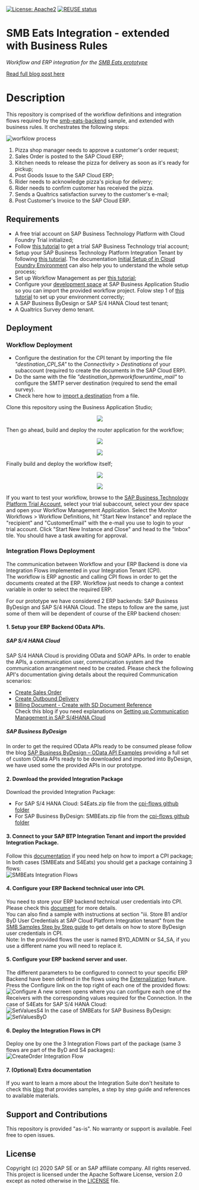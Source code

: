 [![License: Apache2](https://img.shields.io/badge/License-Apache2-green.svg)](https://opensource.org/licenses/Apache-2.0)
[![REUSE status](https://api.reuse.software/badge/github.com/sap-samples/smb-eats-integration)](https://api.reuse.software/info/github.com/sap-samples/smb-eats-integration)

# SMB Eats Integration - extended with Business Rules
*Workflow and ERP integration for the [SMB Eats prototype](https://github.com/SAP-samples/smb-eats-backend)*

[Read full blog post here](https://blogs.sap.com/2021/02/24/embedding-decisions-with-sap-business-rules-services/)

# Description
This repository is comprised of the workflow definitions and integration flows required by the [smb-eats-backend](https://github.com/SAP-samples/smb-eats-backend) sample, and extended with business rules. It orchestrates the following steps:

![worfklow process](https://blogs.sap.com/wp-content/uploads/2021/02/2021-02-23_12-33-19-1.jpg "Workflow process on the Business Application Studio")

1. Pizza shop manager needs to approve a customer's order request;
2. Sales Order is posted to the SAP Cloud ERP;
3. Kitchen needs to release the pizza for delivery as soon as it's ready for pickup;
4. Post Goods Issue to the SAP Cloud ERP;
5. Rider needs to acknowledge pizza's pickup for delivery;
6. Rider needs to confirm customer has received the pizza.
7. Sends a Qualtrics satisfaction survey to the customer's e-mail;
8. Post Customer's Invoice to the SAP Cloud ERP.

## Requirements
* A free trial account on SAP Business Technology Platform with Cloud Foundry Trial initialized;
* Follow [this tutorial](https://developers.sap.com/tutorials/cp-trial-quick-onboarding.html) to get a trial SAP Business Technology trial account;
* Setup your SAP Business Technology Platform Integration Tenant by following [this tutorial](https://developers.sap.com/tutorials/cp-starter-integration-cpi-onboard-subscribe.html). The documentation [Initial Setup of in Cloud Foundry Environment](https://help.sap.com/viewer/368c481cd6954bdfa5d0435479fd4eaf/Cloud/en-US/302b47b11e1749c3aa9478f4123fc216.html) can also help you to understand the whole setup process;
* Set up Workflow Management as per [this tutorial](https://developers.sap.com/tutorials/cp-starter-ibpm-employeeonboarding-1-setup.html);
* Configure your [development space](https://triallink.eu10.trial.applicationstudio.cloud.sap) at SAP Business Application Studio so you can import the provided workflow project. Folow step 1 of [this tutorial](https://developers.sap.com/tutorials/cp-workflow-2-create-module-cf.html) to set up your environment correctly;
* A SAP Business ByDesign or SAP S/4 HANA Cloud test tenant;
* A Qualtrics Survey demo tenant.

## Deployment

### Workflow Deployment
* Configure the destination for the CPI tenant by importing the file *"destination_CPI_SA"* to the *Connectivity > Destinations* of your subaccount (required to create the documents in the SAP Cloud ERP). 
* Do the same with the file *"destination_bpmworkflowruntime_mail"* to configure the SMTP server destination (required to send the email survey).
* Check here how to [import a destination](https://help.sap.com/viewer/cca91383641e40ffbe03bdc78f00f681/Cloud/en-US/91ee9db4737d43b798997ab93e7f3d6e.html) from a file.

Clone this repository using the Business Application Studio;
<p align="center">
  <img src="https://i.imgur.com/tfk5GNG.png">
</p>

Then go ahead, build and deploy the router application for the workflow;
<p align="center">
  <img src="https://i.imgur.com/yeBYHlp.png">
</p>
<p align="center">
  <img src="https://i.imgur.com/dMgTczy.png">
</p>

Finally build and deploy the workflow itself;
<p align="center">
  <img src="https://i.imgur.com/0egtyOb.png">
</p>
<p align="center">
  <img src="https://i.imgur.com/vwuSA3l.png">
</p>

If you want to test your workflow, browse to the [SAP Business Technology Platform Trial Account](https://account.hanatrial.ondemand.com), select your trial subaccount, select your dev space and open your Workflow Management Application. Select the Monitor Workflows > Workflow Definitions, hit "Start New Instance" and replace the "recipient" and "CustomerEmail" with the e-mail you use to login to your trial account. Click "Start New Instance and Close" and head to the "Inbox" tile. You should have a task awaiting for approval.

### Integration Flows Deployment
The communication between Workflow and your ERP Backend is done via Integration Flows implemented in your Integration Tenant (CPI).</br>
The workflow is ERP agnostic and calling CPI flows in order to get the documents created at the ERP. Workflow just needs to change a context variable in order to select the required ERP.</br>

For our prototype we have considered 2 ERP backends: SAP Business ByDesign and SAP S/4 HANA Cloud. The steps to follow are the same, just some of them will be dependent of course of the ERP backend chosen:
#### 1. Setup your ERP Backend OData APIs. 
##### SAP S/4 HANA Cloud
SAP S/4 HANA Cloud is providing OData and SOAP APIs. 
In order to enable the APIs, a communication user, communication system and the communication arrangement need to be created.
Please check the following API's documentation giving details about the required Communication scenarios:
- [Create Sales Order](https://help.sap.com/viewer/19d48293097f4a2589433856b034dfa5/2020.000/en-US/641bd0dc16bf406684ca2c614322c15e.html)
- [Create Outbound Delivery](https://help.sap.com/viewer/588780cab2774a7ab9fffca3a7f919fe/2102.500/en-US/ab6845012ee148ba9c2694648c2a0685.html)
- [Billing Document - Create with SD Document Reference](https://help.sap.com/viewer/03c04db2a7434731b7fe21dca77440da/2102.500/en-US/63effdc0e14b4719bc72707672cac1cb.html) </br>
Check this blog if you need explanations on [Setting up Communication Management in SAP S/4HANA Cloud](https://blogs.sap.com/2017/11/09/setting-up-communication-management-in-sap-s4hana-cloud/)
##### SAP Business ByDesign
In order to get the required OData APIs ready to be consumed please follow the blog [SAP Business ByDesign – OData API Examples](https://blogs.sap.com/2019/02/27/sap-business-bydesign-api-usage-samples/) providing a full set of custom OData APIs ready to be downloaded and imported into ByDesign, we have used some the provided APIs in our prototype.
#### 2. Download the provided Integration Package
 Download the provided Integration Package:
 - For SAP S/4 HANA Cloud: S4Eats.zip file from the [cpi-flows github folder](https://github.com/SAP-samples/smb-eats-integration/tree/master/cpi-flows)
 - For SAP Business ByDesign: SMBEats.zip file from the [cpi-flows github folder](https://github.com/SAP-samples/smb-eats-integration/tree/master/cpi-flows)
#### 3. Connect to your SAP BTP Integration Tenant and import the provided Integration Package. 
Follow this [documentation](https://help.sap.com/viewer/368c481cd6954bdfa5d0435479fd4eaf/Cloud/en-US/b6a1a6169ab145aa8d647b2e21c54194.html) if you need help on how to import a CPI package;</br>
In both cases (SMBEats and S4Eats) you should get a package containing 3 flows:</br>
![SMBEats Integration Flows](https://i.imgur.com/31BIywh.png)
#### 4. Configure your ERP Backend technical user into CPI. 
You need to store your ERP backend technical user credentials into CPI. Please check this [document](https://help.sap.com/viewer/368c481cd6954bdfa5d0435479fd4eaf/Cloud/en-US/6912d63bbbc64aee8bbd4ff10314c60c.html?q=secure%20credential) for more details.</br>
You can also find a sample with instructions at section "iii.	Store B1 and/or ByD User Credentials at SAP Cloud Platform Integration tenant" from the [SMB Samples Step by Step guide](https://dam.sap.com/mac/preview/XnOAPs.htm) to get details on how to store ByDesign user credentials in CPI. </br>
Note: In the provided flows the user is named BYD_ADMIN or S4_SA, if you use a different name you will need to replace it. 
#### 5. Configure your ERP backend server and user.  
The different parameters to be configured to connect to your specific ERP Backend have been defined in the flows using the [Externalization](https://blogs.sap.com/2017/06/20/externalizing-parameters-using-sap-cloud-platform-integrations-web-application/) feature.<br>
Press the Configure link on the top right of each one of the provided flows:
![Configure](https://i.imgur.com/ycHatkG.png)
A new screen opens where you can configure each one of the Receivers with the corresponding values required for the Connection.
In the case of S4Eats for SAP S/4 HANA Cloud:</br>
![SetValuesS4](https://i.imgur.com/mr8bvse.png)
In the case of SMBEats for SAP Business ByDesign:
![SetValuesByD](https://i.imgur.com/ziWlBv2.png)
#### 6. Deploy the Integration Flows in CPI
Deploy one by one the 3 Integration Flows part of the package (same 3 flows are part of the ByD and S4 packages):
![CreateOrder Integration Flow](https://i.imgur.com/PrQUwvU.png)
#### 7. (Optional) Extra documentation
If you want to learn a more about the Integration Suite don't hesitate to check this [blog](https://dam.sap.com/mac/preview/XnOAPs.htm) that provides samples, a step by step guide and references to available materials.


## Support and Contributions
This repository is provided "as-is". No warranty or support is available. Feel free to open issues.

## License
Copyright (c) 2020 SAP SE or an SAP affiliate company. All rights reserved. This project is licensed under the Apache Software License, version 2.0 except as noted otherwise in the [LICENSE](LICENSES/Apache-2.0.txt) file.
